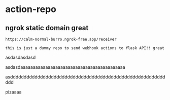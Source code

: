# action-repo

## ngrok static domain great
```
https://calm-normal-burro.ngrok-free.app/receiver
```

```
this is just a dummy repo to send webhook actions to flask API!! great
```

asdasdasdasd

asdasdaaaaaaaaaaaaaaaaaaaaaaaaaaaaaaaaaaaaaaaaaa

asdddddddddddddddddddddddddddddddddddddddddddddddddddddddddddd

pizaaaa
